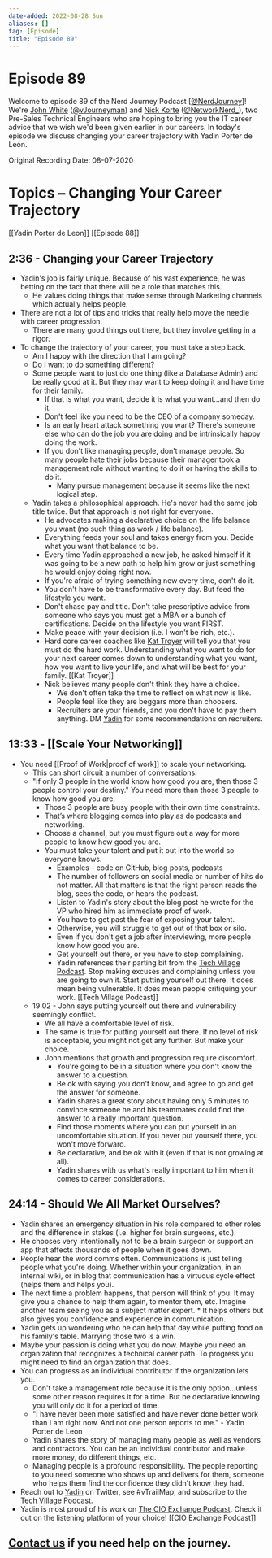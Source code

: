 ```yaml
---
date-added: 2022-08-28 Sun
aliases: []
tag: [Episode]
title: "Episode 89"
---
```


# Episode 89

Welcome to episode 89 of the Nerd Journey Podcast [[@NerdJourney](https://twitter.com/NerdJourney/)]! We're [John White](https://www.linkedin.com/in/vJourneyman/) ([@vJourneyman](https://twitter.com/vJourneyman)) and [Nick Korte](https://www.linkedin.com/in/nickkortenetworknerd/) ([@NetworkNerd_](https://twitter.com/NetworkNerd_/)), two Pre-Sales Technical Engineers who are hoping to bring you the IT career advice that we wish we'd been given earlier in our careers. In today's episode we discuss changing your career trajectory with Yadin Porter de León.

Original Recording Date: 08-07-2020

# Topics – Changing Your Career Trajectory
[[Yadin Porter de Leon]] [[Episode 88]]

## 2:36 - Changing your Career Trajectory

-   Yadin's job is fairly unique. Because of his vast experience, he was betting on the fact that there will be a role that matches this.
    -   He values doing things that make sense through Marketing channels which actually helps people.
-   There are not a lot of tips and tricks that really help move the needle with career progression.
    -   There are many good things out there, but they involve getting in a rigor.
-   To change the trajectory of your career, you must take a step back.
    -   Am I happy with the direction that I am going?
    -   Do I want to do something different?
    -   Some people want to just do one thing (like a Database Admin) and be really good at it. But they may want to keep doing it and have time for their family.
        -   If that is what you want, decide it is what you want…and then do it.
        -   Don't feel like you need to be the CEO of a company someday.
        -   Is an early heart attack something you want? There's someone else who can do the job you are doing and be intrinsically happy doing the work.
        -   If you don't like managing people, don't manage people. So many people hate their jobs because their manager took a management role without wanting to do it or having the skills to do it.
            -   Many pursue management because it seems like the next logical step.
    -   Yadin takes a philosophical approach. He's never had the same job title twice. But that approach is not right for everyone.
        -   He advocates making a declarative choice on the life balance you want (no such thing as work / life balance).
        -   Everything feeds your soul and takes energy from you. Decide what you want that balance to be.
        -   Every time Yadin approached a new job, he asked himself if it was going to be a new path to help him grow or just something he would enjoy doing right now.
        -   If you're afraid of trying something new every time, don't do it.
        -   You don't have to be transformative every day. But feed the lifestyle you want.
        -   Don't chase pay and title. Don't take prescriptive advice from someone who says you must get a MBA or a bunch of certifications. Decide on the lifestyle you want FIRST.
        -   Make peace with your decision (i.e. I won't be rich, etc.).
        -   Hard core career coaches like [Kat Troyer](https://twitter.com/dailykat) will tell you that you must do the hard work. Understanding what you want to do for your next career comes down to understanding what you want, how you want to live your life, and what will be best for your family. [[Kat Troyer]]
        -   Nick believes many people don't think they have a choice.
            -   We don't often take the time to reflect on what now is like.
            -   People feel like they are beggars more than choosers.
            -   Recruiters are your friends, and you don't have to pay them anything. DM [Yadin](https://twitter.com/porterdeleon) for some recommendations on recruiters.

## 13:33 - [[Scale Your Networking]]

-   You need [[Proof of Work|proof of work]] to scale your networking.
    -   This can short circuit a number of conversations.
    -   "If only 3 people in the world know how good you are, then those 3 people control your destiny." You need more than those 3 people to know how good you are.
        -   Those 3 people are busy people with their own time constraints.
        -   That’s where blogging comes into play as do podcasts and networking.
        -   Choose a channel, but you must figure out a way for more people to know how good you are.
        -   You must take your talent and put it out into the world so everyone knows.
            -   Examples - code on GitHub, blog posts, podcasts
            -   The number of followers on social media or number of hits do not matter. All that matters is that the right person reads the blog, sees the code, or hears the podcast.
            -   Listen to Yadin's story about the blog post he wrote for the VP who hired him as immediate proof of work.
            -   You have to get past the fear of exposing your talent.
            -   Otherwise, you will struggle to get out of that box or silo.
            -   Even if you don't get a job after interviewing, more people know how good you are.
            -   Get yourself out there, or you have to stop complaining.
            -   Yadin references their parting bit from the [Tech Village Podcast](https://soundcloud.com/techvillage). Stop making excuses and complaining unless you are going to own it. Start putting yourself out there. It does mean being vulnerable. It does mean people critiquing your work. [[Tech Village Podcast]]
    -   19:02 - John says putting yourself out there and vulnerability seemingly conflict.
        -   We all have a comfortable level of risk.
        -   The same is true for putting yourself out there. If no level of risk is acceptable, you might not get any further. But make your choice.
        -   John mentions that growth and progression require discomfort.
            -   You're going to be in a situation where you don't know the answer to a question.
            -   Be ok with saying you don't know, and agree to go and get the answer for someone.
            -   Yadin shares a great story about having only 5 minutes to convince someone he and his teammates could find the answer to a really important question.
            -   Find those moments where you can put yourself in an uncomfortable situation. If you never put yourself there, you won't move forward.
            -   Be declarative, and be ok with it (even if that is not growing at all).
            -   Yadin shares with us what's really important to him when it comes to career considerations.

## 24:14 - Should We All Market Ourselves?

-   Yadin shares an emergency situation in his role compared to other roles and the difference in stakes (i.e. higher for brain surgeons, etc.).
-   He chooses very intentionally not to be a brain surgeon or support an app that affects thousands of people when it goes down.
-   People hear the word comms often. Communications is just telling people what you're doing. Whether within your organization, in an internal wiki, or in blog that communication has a virtuous cycle effect (helps them and helps you).
-   The next time a problem happens, that person will think of you. It may give you a chance to help them again, to mentor them, etc. Imagine another team seeing you as a subject matter expert. * It helps others but also gives you confidence and experience in communication.
-   Yadin gets up wondering who he can help that day while putting food on his family's table. Marrying those two is a win.
-   Maybe your passion is doing what you do now. Maybe you need an organization that recognizes a technical career path. To progress you might need to find an organization that does.
-   You can progress as an individual contributor if the organization lets you.
    -   Don't take a management role because it is the only option…unless some other reason requires it for a time. But be declarative knowing you will only do it for a period of time.
    -   "I have never been more satisfied and have never done better work than I am right now. And not one person reports to me." - Yadin Porter de Leon
    -   Yadin shares the story of managing many people as well as vendors and contractors. You can be an individual contributor and make more money, do different things, etc.
    -   Managing people is a profound responsibility. The people reporting to you need someone who shows up and delivers for them, someone who helps them find the confidence they didn't know they had.
-   Reach out to [Yadin](https://twitter.com/porterdeleon) on Twitter, see #vTrailMap, and subscribe to the [Tech Village Podcast](https://soundcloud.com/techvillage).
-   Yadin is most proud of his work on [The CIO Exchange Podcast](https://cio-exchange-podcast.simplecast.com/episodes). Check it out on the listening platform of your choice! [[CIO Exchange Podcast]]

## [Contact us](https://twitter.com/NerdJourney) if you need help on the journey.